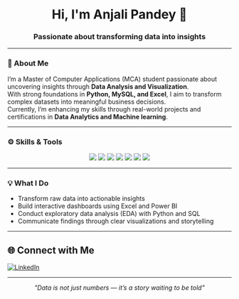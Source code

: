 <h1 align="center">Hi, I'm Anjali Pandey 👋</h1>
<h3 align="center">Passionate about transforming data into insights</h3>

---

### 🧠 About Me  
I’m a Master of Computer Applications (MCA) student passionate about uncovering insights through **Data Analysis and Visualization**.  
With strong foundations in **Python, MySQL, and Excel**, I aim to transform complex datasets into meaningful business decisions.  
Currently, I’m enhancing my skills through real-world projects and certifications in **Data Analytics and Machine learning**.

---

### ⚙️ Skills & Tools  
<p align="center">
  <img src="https://img.shields.io/badge/Python-3776AB?style=for-the-badge&logo=python&logoColor=white"/>
  <img src="https://img.shields.io/badge/MySQL-005C84?style=for-the-badge&logo=mysql&logoColor=white"/>
  <img src="https://img.shields.io/badge/MS%20Excel-217346?style=for-the-badge&logo=microsoft-excel&logoColor=white"/>
  <img src="https://img.shields.io/badge/Data%20Analysis-1F75FE?style=for-the-badge"/>
  <img src="https://img.shields.io/badge/Data%20Visualization-FFB703?style=for-the-badge"/>
  <img src="https://img.shields.io/badge/Exploratory%20Data%20Analysis-7209B7?style=for-the-badge"/>
  <img src="https://img.shields.io/badge/Storytelling-FF7B00?style=for-the-badge"/>
</p>

---

### 💡 What I Do  
- Transform raw data into actionable insights  
- Build interactive dashboards using Excel and Power BI  
- Conduct exploratory data analysis (EDA) with Python and SQL  
- Communicate findings through clear visualizations and storytelling  

---

## 🌐 Connect with Me

[![LinkedIn](https://img.shields.io/badge/LinkedIn-Anjali%20Pandey-blue?style=for-the-badge&logo=linkedin)](https://www.linkedin.com/in/anjalipandey023)


---

<p align="center"><i>"Data is not just numbers — it’s a story waiting to be told"</i></p>
